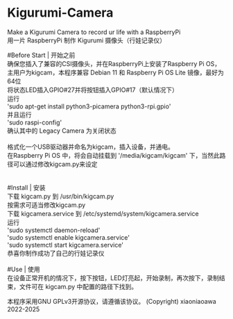 # Kigurumi-Camera <br>
Make a Kigurumi Camera to record ur life with a RaspberryPi <br>
用一片 RaspberryPi 制作 Kigurumi 摄像头（行娃记录仪） <br>
 
#Before Start | 开始之前 <br>
确保您插入了兼容的CSI摄像头，并在RaspberryPi上安装了Raspberry Pi OS，主用户为kigcam，本程序兼容 Debian 11 和 Raspberry Pi OS Lite 镜像，最好为64位 <br>
将状态LED插入GPIO#27并将按钮插入GPIO#17（默认情况下） <br>
运行 <br>
'sudo apt-get install python3-picamera python3-rpi.gpio' <br>
并且运行 <br>
'sudo raspi-config' <br>
确认其中的 Legacy Camera 为关闭状态 <br>
 <br>
格式化一个USB驱动器并命名为kigcam，插入设备，并通电。 <br>
在Raspberry Pi OS 中，将会自动挂载到 '/media/kigcam/kigcam' 下，当然此路径可以通过修改kigcam.py来设定 <br>
 <br>
 <br>
#Install | 安装 <br>
下载 kigcam.py 到 /usr/bin/kigcam.py <br>
按需求可适当修改kigcam.py <br>
下载 kigcamera.service 到 /etc/systemd/system/kigcamera.service <br>
运行 <br>
'sudo systemctl daemon-reload' <br>
'sudo systemctl enable kigcamera.service' <br>
'sudo systemctl start kigcamera.service' <br>
恭喜你制作成功了自己的行娃记录仪 <br>
 <br>
#Use | 使用 <br>
在设备正常开机的情况下，按下按钮，LED灯亮起，开始录制，再次按下，录制结束，文件可在 kigcam.py 中配置的路径下找到。 <br>


本程序采用GNU GPLv3开源协议，请遵循该协议。
(Copyright) xiaoniaoawa 2022-2025
